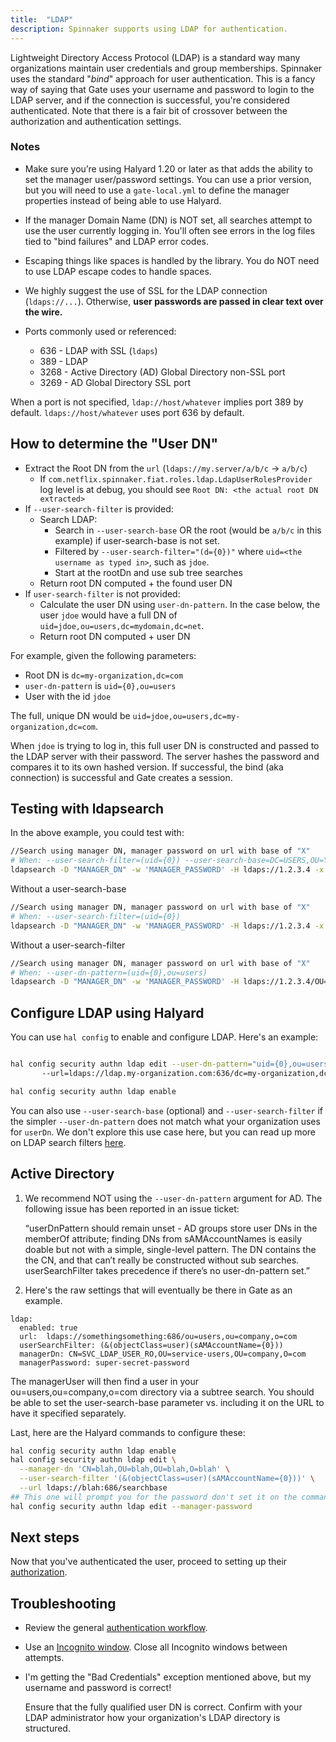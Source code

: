 ```yaml
---
title:  "LDAP"
description: Spinnaker supports using LDAP for authentication. 
---
```


Lightweight Directory Access Protocol (LDAP) is a standard way many organizations maintain user
credentials and group memberships. Spinnaker uses the standard "*bind*" approach for user
authentication. This is a fancy way of saying that Gate uses your username and password to login
to the LDAP server, and if the connection is successful, you're considered authenticated.  Note that there is a
fair bit of crossover between the authorization and authentication settings. 


### Notes

*  Make sure you’re using Halyard 1.20 or later as that adds the ability to set the manager user/password settings. 
You can use a prior version, but you will need to use a `gate-local.yml` to define the manager properties instead of being able
to use Halyard.

* If the manager Domain Name (DN) is NOT set, all searches attempt to use the user currently logging in.  You'll often see errors
in the log files tied to "bind failures" and LDAP error codes.

* Escaping things like spaces is handled by the library.  You do NOT need to use LDAP escape codes to handle spaces.  

* We highly suggest the use of SSL for the LDAP connection (`ldaps://...`). Otherwise, **user passwords are passed in 
clear text over the wire.**

* Ports commonly used or referenced:
    *  636 - LDAP with SSL (`ldaps`)
    *  389 - LDAP 
    *  3268 - Active Directory (AD) Global Directory non-SSL port
    *  3269 - AD Global Directory SSL port

When a port is not specified, `ldap://host/whatever` implies port 389 by default.  `ldaps://host/whatever` uses port 636 by 
default.

## How to determine the "User DN" 

- Extract the Root DN from the `url` (`ldaps://my.server/a/b/c` → `a/b/c`)
    - If `com.netflix.spinnaker.fiat.roles.ldap.LdapUserRolesProvider` log level is at debug, you should 
    see `Root DN: <the actual root DN extracted>`
- If `--user-search-filter` is provided:
    - Search LDAP:
        - Search in  `--user-search-base` OR the root (would be `a/b/c` in this example) if user-search-base is not set.
        - Filtered by `--user-search-filter="(d={0})"` where `uid=<the username as typed in>`, such as `jdoe`.
        - Start at the rootDn and use sub tree searches
    - Return root DN computed + the found user DN
- If `user-search-filter` is not provided:
    - Calculate the user DN using `user-dn-pattern`.  In the case below, the user `jdoe` would have a full DN of
    `uid=jdoe,ou=users,dc=mydomain,dc=net`.
    - Return root DN computed + user DN
    

For example, given the following parameters:

* Root DN is `dc=my-organization,dc=com` 
* `user-dn-pattern` is `uid={0},ou=users`
* User with the id `jdoe`

The full, unique DN would be `uid=jdoe,ou=users,dc=my-organization,dc=com`.

When `jdoe` is trying to log in, this full user DN is constructed and passed to the LDAP server with
their password. The server hashes the password and compares it to its own hashed version. If
successful, the bind (aka connection) is successful and Gate creates a session.

## Testing with ldapsearch

In the above example, you could test with:

```bash
//Search using manager DN, manager password on url with base of "X"
# When: --user-search-filter=(uid={0}) --user-search-base=DC=USERS,OU=Y,O=io 
ldapsearch -D "MANAGER_DN" -w 'MANAGER_PASSWORD' -H ldaps://1.2.3.4 -x -b "DC=USERS,OU=Y,O=io" "(UID=USERNAME)"
```
Without a user-search-base
```bash
//Search using manager DN, manager password on url with base of "X"
# When: --user-search-filter=(uid={0}) 
ldapsearch -D "MANAGER_DN" -w 'MANAGER_PASSWORD' -H ldaps://1.2.3.4 -x   "(UID=USERNAME})"
```
Without a user-search-filter
```bash
//Search using manager DN, manager password on url with base of "X"
# When: --user-dn-pattern=(uid={0},ou=users) 
ldapsearch -D "MANAGER_DN" -w 'MANAGER_PASSWORD' -H ldaps://1.2.3.4/OU=Y,O=io -x "(CN=USERNAME,OU=users,OU=Y,O=IO))"
```

## Configure LDAP using Halyard

You can use `hal config` to enable and configure LDAP. Here's an example:

```bash

hal config security authn ldap edit --user-dn-pattern="uid={0},ou=users" \ 
       --url=ldaps://ldap.my-organization.com:636/dc=my-organization,dc=com

hal config security authn ldap enable
```

You can also use `--user-search-base` (optional) and `--user-search-filter` if the simpler
`--user-dn-pattern` does not match what your organization uses for `userDn`. We don't explore this
use case here, but you can read up more on LDAP search filters
[here](https://confluence.atlassian.com/kb/how-to-write-ldap-search-filters-792496933.html).


## Active Directory

1. We recommend NOT using the `--user-dn-pattern` argument for AD. The following issue has been reported in an issue ticket:
 
    “userDnPattern should remain unset - AD groups store user DNs in the memberOf attribute; finding DNs from sAMAccountNames is easily doable but not with a simple, single-level pattern. The DN contains the the CN, and that can’t really be constructed without sub searches. userSearchFilter takes precedence if there’s no user-dn-pattern set.”

1. Here's the raw settings that will eventually be there in Gate as an example.
```
ldap:
  enabled: true
  url:  ldaps://somethingsomething:686/ou=users,ou=company,o=com
  userSearchFilter: (&(objectClass=user)(sAMAccountName={0}))
  managerDn: CN=SVC_LDAP_USER_RO,OU=service-users,OU=company,O=com
  managerPassword: super-secret-password
```
The managerUser will then find a user in your ou=users,ou=company,o=com directory via a subtree search. You 
should be able to set the user-search-base parameter vs. including it on the URL to have it specified separately.

Last, here are the Halyard commands to configure these:
```bash
hal config security authn ldap enable
hal config security authn ldap edit \
  --manager-dn 'CN=blah,OU=blah,OU=blah,O=blah' \
  --user-search-filter '(&(objectClass=user)(sAMAccountName={0}))' \
  --url ldaps://blah:686/searchbase
## This one will prompt you for the password don't set it on the command
hal config security authn ldap edit --manager-password
```


## Next steps

Now that you've authenticated the user, proceed to setting up their [authorization](/docs/setup/security/authorization/).

## Troubleshooting

* Review the general [authentication workflow](/reference/architecture/authz_authn/authentication//#workflow).

* Use an [Incognito window](/docs/setup/security/authentication#incognito-mode). Close all Incognito windows between attempts.

* I'm getting the "Bad Credentials" exception mentioned above, but my username and password is
correct!

    Ensure that the fully qualified user DN is correct. Confirm with your LDAP administrator how
    your organization's LDAP directory is structured.

